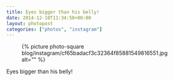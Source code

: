 ```yaml
---
title: Eyes bigger than his belly!
date: 2014-12-10T11:34:58+00:00
layout: photopost
categories: ["photos", "instagram"]
---
```


<figure class="photo photo--square">
  {% picture photo-square blog/instagram/cf65badacf3c32364f85881549816551.jpg alt="" %}
</figure>

Eyes bigger than his belly!
